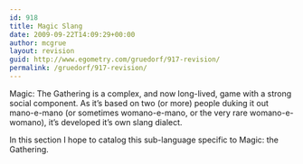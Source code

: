 ```yaml
---
id: 918
title: Magic Slang
date: 2009-09-22T14:09:29+00:00
author: mcgrue
layout: revision
guid: http://www.egometry.com/gruedorf/917-revision/
permalink: /gruedorf/917-revision/
---
```

Magic: The Gathering is a complex, and now long-lived, game with a strong social component. As it&#8217;s based on two (or more) people duking it out mano-e-mano (or sometimes womano-e-mano, or the very rare womano-e-womano), it&#8217;s developed it&#8217;s own slang dialect.

In this section I hope to catalog this sub-language specific to Magic: the Gathering.